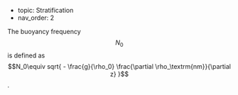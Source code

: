 - topic: Stratification
- nav_order: 2

The buoyancy frequency $$N_0$$ is defined as $$N_0\equiv sqrt{ - \frac{g}{\rho_0} \frac{\partial \rho_\textrm{nm}}{\partial z} }$$.
